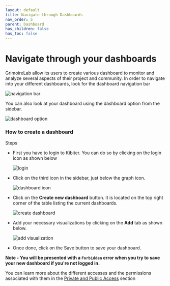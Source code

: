 ```yaml
---
layout: default
title: Navigate through Dashboards
nav_order: 5
parent: Dashboard
has_children: false
has_toc: false
---
```


# Navigate through your dashboards

GrimoireLab allow its users to create various dashboard to monitor and analyze several
aspects of their project and community. In order to navigate into your different
dashboards, look for the dashboard navigation bar

![navigation bar](../assets/navigate.png)

You can also look at your dashboard using the dashboard option from the sidebar.

![dashboard option](../assets/dashboard-option.png)

### How to create a dashboard

Steps
- First you have to login to Kibiter. You can do so by clicking on the login icon as shown
  below

  ![login](../assets/login.png)

- Click on the third icon in the sidebar, just below the graph icon.

  ![dashboard icon](../assets/dashboard-icon.png)

- Click on the **Create new dashboard** button. It is located on the top right corner of
  the table listing the current dashboards.

  ![create dashboard](../assets/create-dashboard.png)

- Add your necessary visualizations by clicking on the **Add** tab as shown below.

  ![add visualization](../assets/add-visualization.png)

- Once done, click on the Save button to save your dashboard.

**Note - You will be presented with a `Forbidden` error when you try to save your new dashboard if you're not logged in.**

You can learn more about the different accesses and the permissions associated with them in the [Private and Public Access]() section